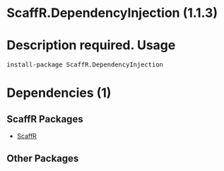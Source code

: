 ﻿ScaffR.DependencyInjection (1.1.3)
======
Description required.
Usage
======
<pre>install-package ScaffR.DependencyInjection</pre>
Dependencies (1)
=====

ScaffR Packages
------
* [ScaffR](https://github.com/wcpro/ScaffR/tree/master/src/ScaffR)

Other Packages
------
